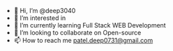 - 👋 Hi, I’m @deep3040
- 👀 I’m interested in 
- 🌱 I’m currently learning Full Stack WEB Development
- 💞️ I’m looking to collaborate on Open-source 
- 📫 How to reach me patel.deep0731@gmail.com

<!---
deep3040/deep3040 is a ✨ special ✨ repository because its `README.md` (this file) appears on your GitHub profile.
You can click the Preview link to take a look at your changes.
--->
